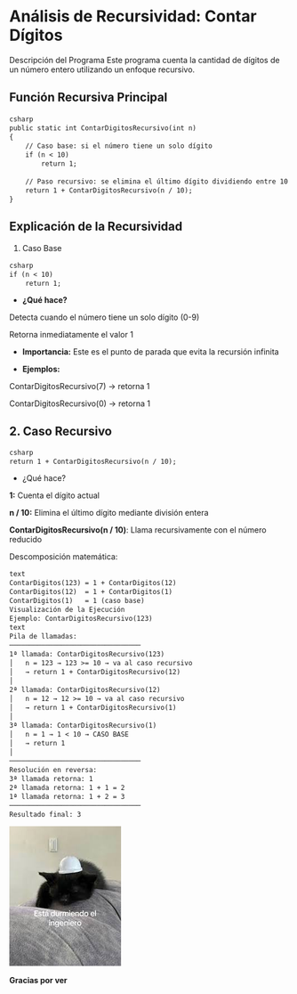 # Análisis de Recursividad: Contar Dígitos
Descripción del Programa
Este programa cuenta la cantidad de dígitos de un número entero utilizando un enfoque recursivo.

## **Función Recursiva Principal**
```
csharp
public static int ContarDigitosRecursivo(int n)
{
    // Caso base: si el número tiene un solo dígito
    if (n < 10)
        return 1;

    // Paso recursivo: se elimina el último dígito dividiendo entre 10
    return 1 + ContarDigitosRecursivo(n / 10);
}
```
## **Explicación de la Recursividad**
1. Caso Base
```
csharp
if (n < 10)
    return 1;
```
- **¿Qué hace?**

Detecta cuando el número tiene un solo dígito (0-9)

Retorna inmediatamente el valor 1

- **Importancia:** Este es el punto de parada que evita la recursión infinita

- **Ejemplos:**

ContarDigitosRecursivo(7) → retorna 1

ContarDigitosRecursivo(0) → retorna 1

## **2. Caso Recursivo**
```
csharp
return 1 + ContarDigitosRecursivo(n / 10);
```
- ¿Qué hace?

**1:** Cuenta el dígito actual

**n / 10:** Elimina el último dígito mediante división entera

**ContarDigitosRecursivo(n / 10)**: Llama recursivamente con el número reducido

Descomposición matemática:
```
text
ContarDigitos(123) = 1 + ContarDigitos(12)
ContarDigitos(12)  = 1 + ContarDigitos(1)
ContarDigitos(1)   = 1 (caso base)
Visualización de la Ejecución
Ejemplo: ContarDigitosRecursivo(123)
text
Pila de llamadas:
─────────────────────────────────
1ª llamada: ContarDigitosRecursivo(123)
│   n = 123 → 123 >= 10 → va al caso recursivo
│   → return 1 + ContarDigitosRecursivo(12)
│
2ª llamada: ContarDigitosRecursivo(12)
│   n = 12 → 12 >= 10 → va al caso recursivo
│   → return 1 + ContarDigitosRecursivo(1)
│
3ª llamada: ContarDigitosRecursivo(1)
│   n = 1 → 1 < 10 → CASO BASE
│   → return 1
│
─────────────────────────────────
Resolución en reversa:
3ª llamada retorna: 1
2ª llamada retorna: 1 + 1 = 2
1ª llamada retorna: 1 + 2 = 3
─────────────────────────────────
Resultado final: 3
```
![alt text](image.png)

**Gracias por ver**